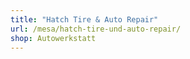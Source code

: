 ```yaml
---
title: "Hatch Tire & Auto Repair"
url: /mesa/hatch-tire-und-auto-repair/
shop: Autowerkstatt
---
```

